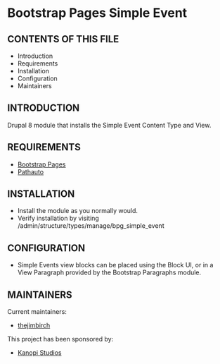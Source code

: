 # Bootstrap Pages Simple Event

CONTENTS OF THIS FILE
---------------------

 * Introduction
 * Requirements
 * Installation
 * Configuration
 * Maintainers

INTRODUCTION
------------

Drupal 8 module that installs the Simple Event Content Type and View.

REQUIREMENTS
------------

  * [Bootstrap Pages](https://www.drupal.org/project/bootstrap_pages)
  * [Pathauto](https://www.drupal.org/project/pathauto)

INSTALLATION
------------

  * Install the module as you normally would.
  * Verify installation by visiting /admin/structure/types/manage/bpg_simple_event

CONFIGURATION
-------------

  * Simple Events view blocks can be placed using the Block UI, or in a View
  Paragraph provided by the Bootstrap Paragraphs module.

MAINTAINERS
-----------

Current maintainers:
  * [thejimbirch](https://www.drupal.org/u/thejimbirch)

This project has been sponsored by:
  * [Kanopi Studios](https://www.kanopi.com)
